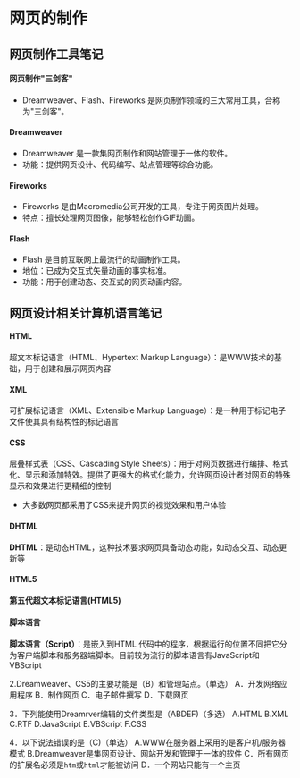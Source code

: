 
# 网页的制作
## 网页制作工具笔记
#### 网页制作"三剑客"
- Dreamweaver、Flash、Fireworks 是网页制作领域的三大常用工具，合称为"三剑客"。
#### Dreamweaver
- Dreamweaver 是一款集网页制作和网站管理于一体的软件。
- 功能：提供网页设计、代码编写、站点管理等综合功能。
#### Fireworks
- Fireworks 是由Macromedia公司开发的工具，专注于网页图片处理。
- 特点：擅长处理网页图像，能够轻松创作GIF动画。
#### Flash
- Flash 是目前互联网上最流行的动画制作工具。
- 地位：已成为交互式矢量动画的事实标准。
- 功能：用于创建动态、交互式的网页动画内容。

## 网页设计相关计算机语言笔记
#### HTML
超文本标记语言（HTML、Hypertext Markup Language）：是WWW技术的基础，用于创建和展示网页内容

#### XML
可扩展标记语言（XML、Extensible Markup Language）：是一种用于标记电子文件使其具有结构性的标记语言

#### CSS
层叠样式表（CSS、Cascading Style Sheets）：用于对网页数据进行编排、格式化、显示和添加特效。提供了更强大的格式化能力，允许网页设计者对网页的特殊显示和效果进行更精细的控制
- 大多数网页都采用了CSS来提升网页的视觉效果和用户体验

#### DHTML
**DHTML**：是动态HTML，这种技术要求网页具备动态功能，如动态交互、动态更新等

#### HTML5
**第五代超文本标记语言(HTML5)**

#### 脚本语言
**脚本语言（Script）**：是嵌入到HTML 代码中的程序，根据运行的位置不同把它分为客户端脚本和服务器端脚本。目前较为流行的脚本语言有JavaScript和VBScript


2.Dreamweaver、CS5的主要功能是（B）和管理站点。（单选）
A．开发网络应用程序
B．制作网页
C．电子邮件撰写
D．下载网页

3．下列能使用Dreamrver编辑的文件类型是（ABDEF)（多选）
A.HTML
B.XML
C.RTF
D.JavaScript
E.VBScript
F.CSS

4．以下说法错误的是（C)（单选）
A.WWW在服务器上采用的是客户机/服务器模式
B.Dreamweaver是集网页设计、网站开发和管理于一体的软件
C．所有网页的扩展名必须是`htm`或`html`才能被访问
D．一个网站只能有一个主页
